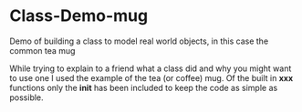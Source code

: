 # Class-Demo-mug
Demo of building a class to model real world objects, in this case the common tea mug

While trying to explain to a friend what a class did and why you might want to use one I used the example of the tea 
(or coffee) mug. Of the built in __xxx__ functions only the __init__ has been included to keep the code as simple as possible.


